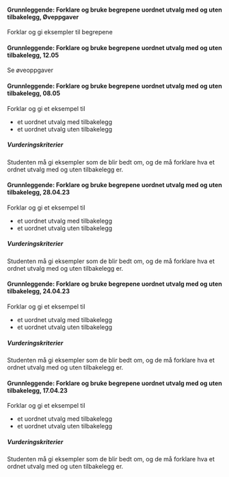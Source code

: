 #### Grunnleggende: Forklare og bruke begrepene uordnet utvalg med og uten tilbakelegg,  Øveppgaver

Forklar og gi eksempler til begrepene


#### Grunnleggende: Forklare og bruke begrepene uordnet utvalg med og uten tilbakelegg,  12.05

Se øveoppgaver

#### Grunnleggende: Forklare og bruke begrepene uordnet utvalg med og uten tilbakelegg,  08.05

Forklar og gi et eksempel til

- et uordnet utvalg med tilbakelegg
- et uordnet utvalg uten tilbakelegg

##### Vurderingskriterier

Studenten må gi eksempler som de blir bedt om, og de må forklare hva et ordnet utvalg med og uten tilbakelegg er.

#### Grunnleggende: Forklare og bruke begrepene uordnet utvalg med og uten tilbakelegg,  28.04.23

Forklar og gi et eksempel til

- et uordnet utvalg med tilbakelegg
- et uordnet utvalg uten tilbakelegg

##### Vurderingskriterier

Studenten må gi eksempler som de blir bedt om, og de må forklare hva et ordnet utvalg med og uten tilbakelegg er.

#### Grunnleggende: Forklare og bruke begrepene uordnet utvalg med og uten tilbakelegg,  24.04.23

Forklar og gi et eksempel til

- et uordnet utvalg med tilbakelegg
- et uordnet utvalg uten tilbakelegg

##### Vurderingskriterier

Studenten må gi eksempler som de blir bedt om, og de må forklare hva et ordnet utvalg med og uten tilbakelegg er.

#### Grunnleggende: Forklare og bruke begrepene uordnet utvalg med og uten tilbakelegg,  17.04.23

Forklar og gi et eksempel til

- et uordnet utvalg med tilbakelegg
- et uordnet utvalg uten tilbakelegg

##### Vurderingskriterier

Studenten må gi eksempler som de blir bedt om, og de må forklare hva et ordnet utvalg med og uten tilbakelegg er.

